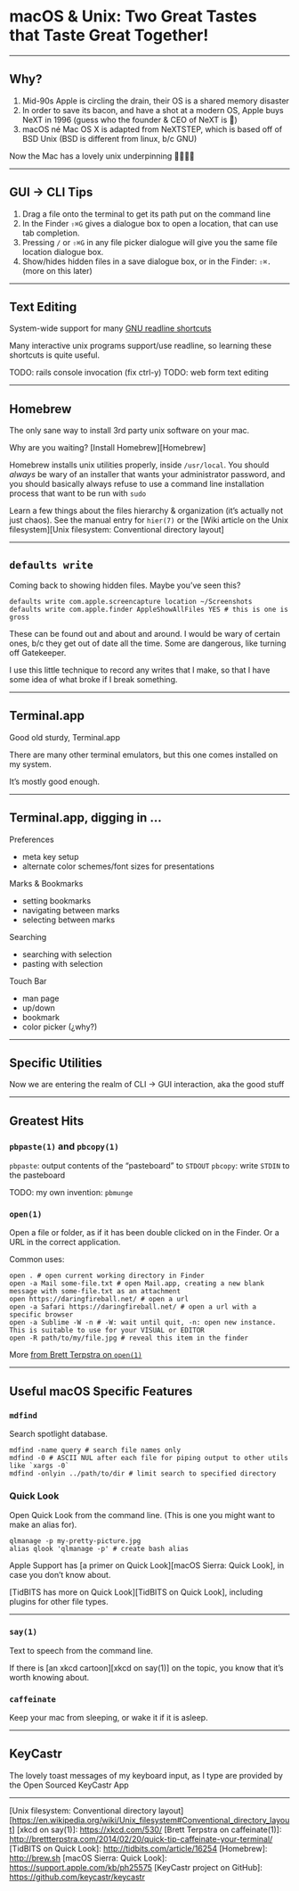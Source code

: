 # macOS & Unix: Two Great Tastes that Taste Great Together! #

---

## Why? ##

1. Mid-90s Apple is circling the drain, their OS is a shared memory disaster
2. In order to save its bacon, and have a shot at a modern OS, Apple buys NeXT in 1996 (guess who the founder & CEO of NeXT is 🤔)
3. macOS né Mac OS X is adapted from NeXTSTEP, which is based off of BSD Unix (BSD is different from linux, b/c GNU)

Now the Mac has a lovely unix underpinning 🎉😎🥳🎊

---

## GUI → CLI Tips ##

1. Drag a file onto the terminal to get its path put on the command line
2. In the Finder `⇧⌘G` gives a dialogue box to open a location, that can use tab completion.
3. Pressing `/` or `⇧⌘G` in any file picker dialogue will give you the same file location dialogue box.
4. Show/hides hidden files in a save dialogue box, or in the Finder: `⇧⌘.` (more on this later)

---

## Text Editing ##

System-wide support for many [GNU readline shortcuts][Readline shortcuts]

Many interactive unix programs support/use readline, so learning these shortcuts is quite useful.

TODO: rails console invocation (fix ctrl-y)
TODO: web form text editing

---

## Homebrew ##

The only sane way to install 3rd party unix software on your mac.

Why are you waiting? [Install Homebrew][Homebrew]

Homebrew installs unix utilities properly, inside `/usr/local`. You should _always_ be wary of an installer that wants your administrator password, and you should basically always refuse to use a command line installation process that want to be run with `sudo`

Learn a few things about the files hierarchy & organization (it’s actually not just chaos). See the manual entry for `hier(7)` or the [Wiki article on the Unix filesystem][Unix filesystem: Conventional directory layout]

---

## `defaults write` ##

Coming back to showing hidden files. Maybe you’ve seen this?

    defaults write com.apple.screencapture location ~/Screenshots
    defaults write com.apple.finder AppleShowAllFiles YES # this is one is gross

These can be found out and about and around. I would be wary of certain ones, b/c they get out of date all the time. Some are dangerous, like turning off Gatekeeper.

I use this little technique to record any writes that I make, so that I have some idea of what broke if I break something.

---

## Terminal.app ##

Good old sturdy, Terminal.app

There are many other terminal emulators, but this one comes installed on my system.

It’s mostly good enough.

---

## Terminal.app, digging in … ##

Preferences
* meta key setup
* alternate color schemes/font sizes for presentations

Marks & Bookmarks
* setting bookmarks
* navigating between marks
* selecting between marks

Searching
* searching with selection
* pasting with selection

Touch Bar
  * man page
  * up/down
  * bookmark
  * color picker (¿why?)

---

## Specific Utilities ##

Now we are entering the realm of CLI → GUI interaction, aka the good stuff

---

## Greatest Hits ##

### `pbpaste(1)` and `pbcopy(1)` ###

`pbpaste`: output contents of the “pasteboard” to `STDOUT`
`pbcopy`: write `STDIN` to the pasteboard

TODO: my own invention: `pbmunge`

### `open(1)` ###

Open a file or folder, as if it has been double clicked on in the Finder. Or a URL in the correct application.

Common uses:

    open . # open current working directory in Finder
    open -a Mail some-file.txt # open Mail.app, creating a new blank message with some-file.txt as an attachment
    open https://daringfireball.net/ # open a url
    open -a Safari https://daringfireball.net/ # open a url with a specific browser
    open -a Sublime -W -n # -W: wait until quit, -n: open new instance. This is suitable to use for your VISUAL or EDITOR
    open -R path/to/my/file.jpg # reveal this item in the finder

More [from Brett Terpstra on `open(1)`][Brett Terpstra on open(1)]

---

## Useful macOS Specific Features ##

### `mdfind` ###

Search spotlight database.

    mdfind -name query # search file names only
    mdfind -0 # ASCII NUL after each file for piping output to other utils like `xargs -0`
    mdfind -onlyin ../path/to/dir # limit search to specified directory

### Quick Look ###

Open Quick Look from the command line. (This is one you might want to make an alias for).

    qlmanage -p my-pretty-picture.jpg
    alias qlook 'qlmanage -p' # create bash alias

Apple Support has [a primer on Quick Look][macOS Sierra: Quick Look], in case you don’t know about.

[TidBITS has more on Quick Look][TidBITS on Quick Look], including plugins for other file types.

---

### `say(1)` ###

Text to speech from the command line.

If there is [an xkcd cartoon][xkcd on say(1)] on the topic, you know that it’s worth knowing about.

### `caffeinate` ###

Keep your mac from sleeping, or wake it if it is asleep.

---

## KeyCastr ##

The lovely toast messages of my keyboard input, as I type are provided by the Open Sourced KeyCastr App


---

[Brett Terpstra on open(1)]: http://brettterpstra.com/2014/08/06/shell-tricks-the-os-x-open-command/
[Readline shortcuts]: https://kapeli.com/cheat_sheets/Bash_Shortcuts.docset/Contents/Resources/Documents/index
[Unix filesystem: Conventional directory layout][https://en.wikipedia.org/wiki/Unix_filesystem#Conventional_directory_layout]
[xkcd on say(1)]: https://xkcd.com/530/
[Brett Terpstra on caffeinate(1)]: http://brettterpstra.com/2014/02/20/quick-tip-caffeinate-your-terminal/
[TidBITS on Quick Look]: http://tidbits.com/article/16254
[Homebrew]: http://brew.sh
[macOS Sierra: Quick Look]: https://support.apple.com/kb/ph25575
[KeyCastr project on GitHub]: https://github.com/keycastr/keycastr

